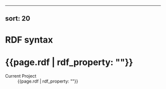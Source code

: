 
---
sort: 20
---

# RDF syntax

<h1>{{page.rdf | rdf_property: "<http://xmlns.com/foaf/0.1/nick>"}}</h1>
  <dl>
   <dt>Current Project</dt>
   <dd>{{page.rdf | rdf_property: "<http://xmlns.com/foaf/0.1/currentProject>"}}</dd>
  </dl>